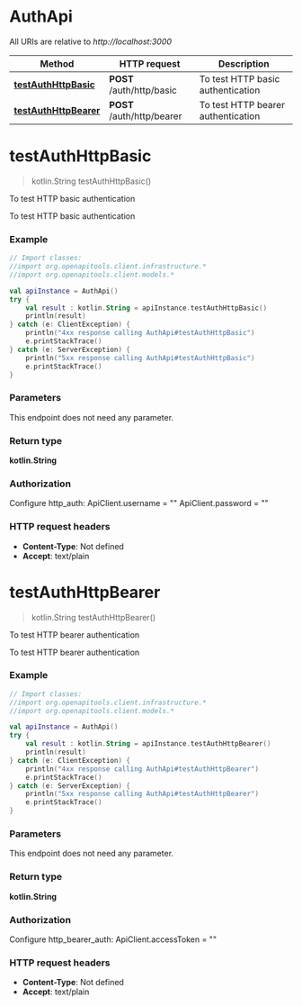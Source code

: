 # AuthApi

All URIs are relative to *http://localhost:3000*

Method | HTTP request | Description
------------- | ------------- | -------------
[**testAuthHttpBasic**](AuthApi.md#testAuthHttpBasic) | **POST** /auth/http/basic | To test HTTP basic authentication
[**testAuthHttpBearer**](AuthApi.md#testAuthHttpBearer) | **POST** /auth/http/bearer | To test HTTP bearer authentication


<a id="testAuthHttpBasic"></a>
# **testAuthHttpBasic**
> kotlin.String testAuthHttpBasic()

To test HTTP basic authentication

To test HTTP basic authentication

### Example
```kotlin
// Import classes:
//import org.openapitools.client.infrastructure.*
//import org.openapitools.client.models.*

val apiInstance = AuthApi()
try {
    val result : kotlin.String = apiInstance.testAuthHttpBasic()
    println(result)
} catch (e: ClientException) {
    println("4xx response calling AuthApi#testAuthHttpBasic")
    e.printStackTrace()
} catch (e: ServerException) {
    println("5xx response calling AuthApi#testAuthHttpBasic")
    e.printStackTrace()
}
```

### Parameters
This endpoint does not need any parameter.

### Return type

**kotlin.String**

### Authorization


Configure http_auth:
    ApiClient.username = ""
    ApiClient.password = ""

### HTTP request headers

 - **Content-Type**: Not defined
 - **Accept**: text/plain

<a id="testAuthHttpBearer"></a>
# **testAuthHttpBearer**
> kotlin.String testAuthHttpBearer()

To test HTTP bearer authentication

To test HTTP bearer authentication

### Example
```kotlin
// Import classes:
//import org.openapitools.client.infrastructure.*
//import org.openapitools.client.models.*

val apiInstance = AuthApi()
try {
    val result : kotlin.String = apiInstance.testAuthHttpBearer()
    println(result)
} catch (e: ClientException) {
    println("4xx response calling AuthApi#testAuthHttpBearer")
    e.printStackTrace()
} catch (e: ServerException) {
    println("5xx response calling AuthApi#testAuthHttpBearer")
    e.printStackTrace()
}
```

### Parameters
This endpoint does not need any parameter.

### Return type

**kotlin.String**

### Authorization


Configure http_bearer_auth:
    ApiClient.accessToken = ""

### HTTP request headers

 - **Content-Type**: Not defined
 - **Accept**: text/plain

